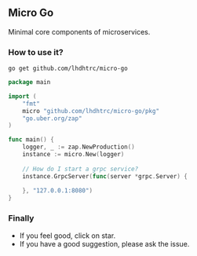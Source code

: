 ## Micro Go
Minimal core components of microservices.

### How to use it?
`go get github.com/lhdhtrc/micro-go`
```go
package main

import (
	"fmt"
	micro "github.com/lhdhtrc/micro-go/pkg"
	"go.uber.org/zap"
)

func main() {
	logger, _ := zap.NewProduction()
	instance := micro.New(logger)
	
	// How do I start a grpc service? 
	instance.GrpcServer(func(server *grpc.Server) {
        
	}, "127.0.0.1:8080")
}
```

### Finally
- If you feel good, click on star.
- If you have a good suggestion, please ask the issue.